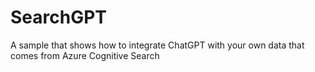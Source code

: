 # SearchGPT
A sample that shows how to integrate ChatGPT with your own data that comes from Azure Cognitive Search
